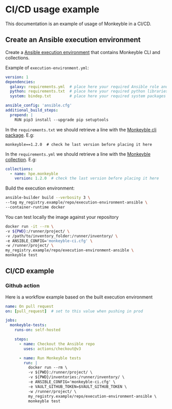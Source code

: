 # CI/CD usage example

This documentation is an example of usage of Monkeyble in a CI/CD.

## Create an Ansible execution environment

Create a [Ansible execution environment](https://docs.ansible.com/automation-controller/latest/html/userguide/execution_environments.html) that contains Monkeyble CLI and collections.

Example of `execution-environment.yml`:
```yaml
version: 1
dependencies:
  galaxy: requirements.yml  # place here your required Ansible role and collections
  python: requirements.txt  # place here your required python libraries
  system: bindep.txt        # place here your required system packages

ansible_config: 'ansible.cfg' 
additional_build_steps:
  prepend: |
    RUN pip3 install --upgrade pip setuptools
```

In the `requirements.txt` we should retrieve a line with the [Monkeyble cli package](https://pypi.org/project/monkeyble/). E.g:
```
monkeyble==1.2.0  # check he last version before placing it here
```

In the `requirements.yml`  we should retrieve a line with the [Monkeyble collection](https://galaxy.ansible.com/hpe/monkeyble). E.g:
```yaml
collections:
  - name: hpe.monkeyble
    version: 1.2.0  # check the last version before placing it here
```

Build the execution environment:
```bash
ansible-builder build --verbosity 3 \
--tag my_registry.example/repo/execution-environment-ansible \
--container-runtime docker
```

You can test locally the image against your repository
```bash
docker run -it --rm \
-v ${PWD}:/runner/project/ \
-v /path/to/inventory_folder:/runner/inventory/ \
-e ANSIBLE_CONFIG='monkeyble-ci.cfg' \
-w /runner/project/ \
my_registry.example/repo/execution-environment-ansible \
monkeyble test
```

## CI/CD example

### Github action

Here is a workflow example based on the built execution environment

```yaml
name: On pull request
on: [pull_request]  # set to this value when pushing in prod

jobs:
  monkeyble-tests:
    runs-on: self-hosted

    steps:
      - name: Checkout the Ansible repo
        uses: actions/checkout@v3

      - name: Run Monkeyble tests
        run: |
          docker run --rm \
          -v ${PWD}:/runner/project/ \
          -v ${PWD}/inventories:/runner/inventory/ \
          -e ANSIBLE_CONFIG='monkeyble-ci.cfg' \
          -e VAULT_GITHUB_TOKEN=$VAULT_GITHUB_TOKEN \
          -w /runner/project/ \
          my_registry.example/repo/execution-environment-ansible \
          monkeyble test
```
